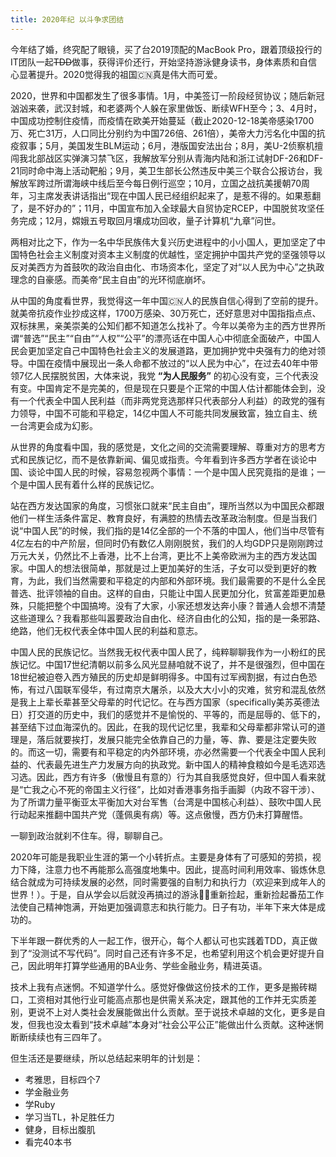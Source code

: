 ```yaml
---
title: 2020年纪 以斗争求团结
---
```


今年结了婚，终究配了眼镜，买了台2019顶配的MacBook Pro，跟着顶级投行的IT团队一起~~TDD~~做事，获得评价还行，开始坚持游泳健身读书，身体素质和自信心显著提升。2020觉得我的祖国🇨🇳真是伟大而可爱。

2020，世界和中国都发生了很多事情。1月，中美签订一阶段经贸协议；随后新冠汹汹来袭，武汉封城，和老婆两个人躲在家里做饭、断续WFH至今；3、4月时，中国成功控制住疫情，而疫情在欧美开始蔓延（截止2020-12-18美帝感染1700万、死亡31万，人口同比分别约为中国726倍、261倍），美帝大力污名化中国的抗疫叙事；5月，美国发生BLM运动；6月，港版国安法出台；8月，美U-2侦察机擅闯我北部战区实弹演习禁飞区，我解放军分别从青海内陆和浙江试射DF-26和DF-21同时命中海上活动靶船；9月，美卫生部长公然违反中美三个联合公报访台，我解放军跨过所谓海峡中线后至今每日例行巡空；10月，立国之战抗美援朝70周年，习主席发表讲话指出“现在中国人民已经组织起来了，是惹不得的。如果惹翻了，是不好办的”；11月，中国宣布加入全球最大自贸协定RCEP，中国脱贫攻坚任务完成；12月，嫦娥五号取回月壤成功回收，量子计算机“九章”问世。

两相对比之下，作为一名中华民族伟大复兴历史进程中的小小国人，更加坚定了中国特色社会主义制度对资本主义制度的优越性，坚定拥护中国共产党的坚强领导以反对美西方为首鼓吹的政治自由化、市场资本化，坚定了对“以人民为中心”之执政理念的自豪感。而美帝“民主自由”的光环彻底崩坏。

从中国的角度看世界，我觉得这一年中国🇨🇳人的民族自信心得到了空前的提升。就美帝抗疫作业抄成这样，1700万感染、30万死亡，还好意思对中国指指点点、双标抹黑，亲美崇美的公知们都不知道怎么找补了。今年以美帝为主的西方世界所谓“普选”“民主”“自由”“人权”“公平”的漂亮话在中国人心中彻底全面破产，中国人民会更加坚定自己中国特色社会主义的发展道路，更加拥护党中央强有力的绝对领导。中国在疫情中展现出一条人命都不放过的“以人民为中心”，在过去40年中带领7亿人民摆脱贫困，大体来说，我党 **“为人民服务”** 的初心没有变，三个代表没有变。中国肯定不是完美的，但是现在只要是个正常的中国人估计都能体会到，没有一个代表全中国人民利益（而非两党竞选那样只代表部分人利益）的政党的强有力领导，中国不可能和平稳定，14亿中国人不可能共同发展致富，独立自主、统一台湾更会成为幻影。

从世界的角度看中国，我的感觉是，文化之间的交流需要理解、尊重对方的思考方式和民族记忆，而不是依靠新闻、偏见或指责。今年看到许多西方学者在谈论中国、谈论中国人民的时候，容易忽视两个事情：一个是中国人民究竟指的是谁；一个是中国人民有着什么样的民族记忆。

站在西方发达国家的角度，习惯张口就来“民主自由”，理所当然以为中国民众都跟他们一样生活条件富足、教育良好，有满腔的热情去改革政治制度。但是当我们说“中国人民”的时候，我们指的是14亿全部的一个不落的中国人，他们当中尽管有4亿左右的中产阶层，但同时仍有数亿人刚刚脱贫，我们的人均GDP只是刚刚跨过万元大关，仍然比不上香港，比不上台湾，更比不上美帝欧洲为主的西方发达国家。中国人的想法很简单，那就是过上更加美好的生活，子女可以受到更好的教育，为此，我们当然需要和平稳定的内部和外部环境。我们最需要的不是什么全民普选、批评领袖的自由。这样的自由，只能让中国人民更加分化，贫富差距更加悬殊，只能把整个中国搞垮。没有了大家，小家还想发达奔小康？普通人会想不清楚这些道理么？我看那些叫嚣要政治自由化、经济自由化的公知，指的是一条邪路、绝路，他们无权代表全体中国人民的利益和意志。

中国人民的民族记忆。当然我无权代表中国人民了，纯粹聊聊我作为一小粉红的民族记忆。中国17世纪清朝以前多么风光显赫咱就不说了，并不是很强烈，但中国在18世纪被迫卷入西方殖民的历史却是鲜明得多。中国有过军阀割据，有过白色恐怖，有过八国联军侵华，有过南京大屠杀，以及大大小小的灾难，贫穷和混乱依然是我上上辈长辈甚至父母辈的时代记忆。在与西方国家（specifically美苏英德法日）打交道的历史中，我们的感觉并不是愉悦的、平等的，而是屈辱的、低下的，甚至结下过血海深仇的。因此，在我的现代记忆里，我辈和父母辈都非常认可的道理是，落后就要挨打，发展只能完全依靠自己的力量，等、靠、要是注定要失败的。而这一切，需要有和平稳定的内外部环境，亦必然需要一个代表全中国人民利益的、代表最先进生产力发展方向的执政党。新中国人的精神食粮如今是毛选邓选习选。因此，西方有许多（傲慢且有意的）行为其自我感觉良好，但中国人看来就是“亡我之心不死的帝国主义行径”，比如对香港事务指手画脚（内政不容干涉）、为了所谓力量平衡亚太平衡加大对台军售（台湾是中国核心利益）、鼓吹中国人民行动起来推翻中国共产党（蓬佩奥有病）等。这点傲慢，西方仍未打算醒悟。

一聊到政治就刹不住车。得，聊聊自己。

2020年可能是我职业生涯的第一个小转折点。主要是身体有了可感知的劳损，视力下降，注意力也不再能那么高强度地集中。因此，提高时间利用效率、锻炼休息结合就成为可持续发展的必然，同时需要强的自制力和执行力（欢迎来到成年人的世界！）。于是，自从学会以后就没再搞过的游泳🏊‍♀️重新捡起，重新捡起番茄工作法使自己精神饱满，开始更加强调意志和执行能力。日子有功，半年下来大体是成功的。

下半年跟一群优秀的人一起工作，很开心，每个人都认可也实践着TDD，真正做到了“没测试不写代码”。同时自己还有许多不足，也希望利用这个机会更好提升自己，因此明年打算学些通用的BA业务、学些金融业务，精进英语。

技术上我有点迷惘。不知道学什么。感觉好像做这份技术的工作，更多是搬砖糊口，工资相对其他行业可能高点那也是供需关系决定，跟其他的工作并无实质差别，更说不上对人类社会发展能做出什么贡献。至于说技术卓越的文化，更多是自发，但我也没太看到“技术卓越”本身对“社会公平公正”能做出什么贡献。这种迷惘断断续续也有三四年了。

但生活还是要继续，所以总结起来明年的计划是：

* 考雅思，目标四个7
* 学金融业务
* 学Ruby
* 学习当TL，补足胜任力
* 健身，目标出腹肌
* 看完40本书
